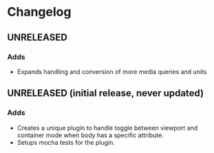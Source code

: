 # Changelog

## UNRELEASED

### Adds

* Expands handling and conversion of more media queries and units

## UNRELEASED (initial release, never updated)

### Adds

* Creates a unique plugin to handle toggle between viewport and container mode when body has a specific attribute.
* Setups mocha tests for the plugin.
